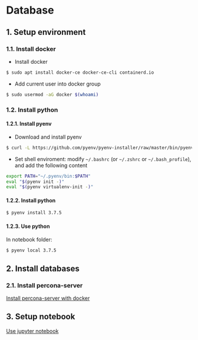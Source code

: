 # Database

## 1. Setup environment

### 1.1. Install docker

- Install docker

```bash
$ sudo apt install docker-ce docker-ce-cli containerd.io
```

- Add current user into docker group

```bash
$ sudo usermod -aG docker $(whoami)
```

### 1.2. Install python

#### 1.2.1. Install pyenv

- Download and install pyenv

```bash
$ curl -L https://github.com/pyenv/pyenv-installer/raw/master/bin/pyenv-installer | bash
```

- Set shell enviroment: modify `~/.bashrc` (or `~/.zshrc` or `~/.bash_profile`), and add the following content

```bash
export PATH="~/.pyenv/bin:$PATH"
eval "$(pyenv init -)"
eval "$(pyenv virtualenv-init -)"
```

#### 1.2.2. Install python

```bash
$ pyenv install 3.7.5
```

#### 1.2.3. Use python

In notebook folder: 

```bash
$ pyenv local 3.7.5 
```

## 2. Install databases

### 2.1. Install percona-server

[Install percona-server with docker](./docker/percona/README.md)

## 3. Setup notebook

[Use jupyter notebook](./notebook/README.md)
